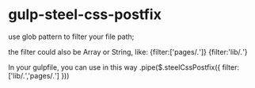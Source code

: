 # gulp-steel-css-postfix
use glob pattern to filter your file path;

the filter could also be Array or String, like:
{filter:['pages/*.*']}
{filter:'lib/*.*'}

In your gulpfile, you can use in this way
    .pipe($.steelCssPostfix({
        filter:['lib/*.*','pages/*.*']
    }))
    
